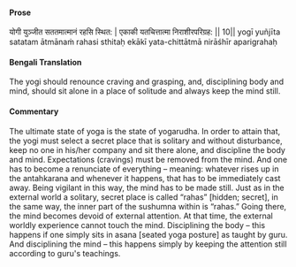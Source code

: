 #### Prose 

योगी युञ्जीत सततमात्मानं रहसि स्थित: |
एकाकी यतचित्तात्मा निराशीरपरिग्रह: || 10||
yogī yuñjīta satatam ātmānaṁ rahasi sthitaḥ
ekākī yata-chittātmā nirāśhīr aparigrahaḥ

 #### Bengali Translation 

The yogi should renounce craving and grasping, and, disciplining body and mind, should sit alone in a place of solitude and always keep the mind still.

 #### Commentary 

The ultimate state of yoga is the state of yogarudha. In order to attain that, the yogi must select a secret place that is solitary and without disturbance, keep no one in his/her company and sit there alone, and discipline the body and mind. Expectations (cravings) must be removed from the mind. And one has to become a renunciate of everything – meaning: whatever rises up in the antahkarana and whenever it happens, that has to be immediately cast away. Being vigilant in this way, the mind has to be made still. Just as in the external world a solitary, secret place is called “rahas” [hidden; secret], in the same way, the inner part of the sushumna within is “rahas.” Going there, the mind becomes devoid of external attention. At that time, the external worldly experience cannot touch the mind. Disciplining the body – this happens if one simply sits in asana [seated yoga posture] as taught by guru. And disciplining the mind – this happens simply by keeping the attention still according to guru's teachings. 